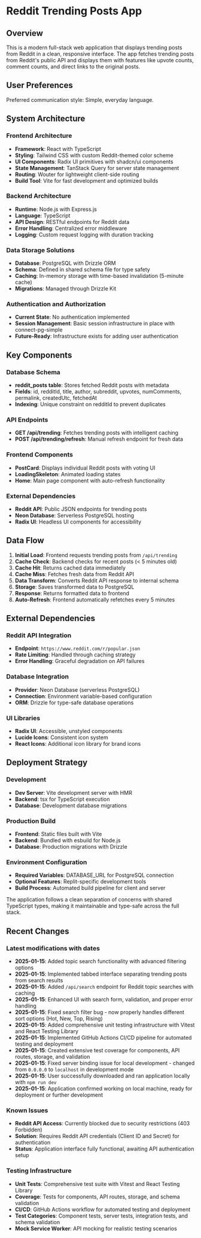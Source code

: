 # Reddit Trending Posts App

## Overview

This is a modern full-stack web application that displays trending posts from Reddit in a clean, responsive interface. The app fetches trending posts from Reddit's public API and displays them with features like upvote counts, comment counts, and direct links to the original posts.

## User Preferences

Preferred communication style: Simple, everyday language.

## System Architecture

### Frontend Architecture
- **Framework**: React with TypeScript
- **Styling**: Tailwind CSS with custom Reddit-themed color scheme
- **UI Components**: Radix UI primitives with shadcn/ui components
- **State Management**: TanStack Query for server state management
- **Routing**: Wouter for lightweight client-side routing
- **Build Tool**: Vite for fast development and optimized builds

### Backend Architecture
- **Runtime**: Node.js with Express.js
- **Language**: TypeScript
- **API Design**: RESTful endpoints for Reddit data
- **Error Handling**: Centralized error middleware
- **Logging**: Custom request logging with duration tracking

### Data Storage Solutions
- **Database**: PostgreSQL with Drizzle ORM
- **Schema**: Defined in shared schema file for type safety
- **Caching**: In-memory storage with time-based invalidation (5-minute cache)
- **Migrations**: Managed through Drizzle Kit

### Authentication and Authorization
- **Current State**: No authentication implemented
- **Session Management**: Basic session infrastructure in place with connect-pg-simple
- **Future-Ready**: Infrastructure exists for adding user authentication

## Key Components

### Database Schema
- **reddit_posts table**: Stores fetched Reddit posts with metadata
- **Fields**: id, redditId, title, author, subreddit, upvotes, numComments, permalink, createdUtc, fetchedAt
- **Indexing**: Unique constraint on redditId to prevent duplicates

### API Endpoints
- **GET /api/trending**: Fetches trending posts with intelligent caching
- **POST /api/trending/refresh**: Manual refresh endpoint for fresh data

### Frontend Components
- **PostCard**: Displays individual Reddit posts with voting UI
- **LoadingSkeleton**: Animated loading states
- **Home**: Main page component with auto-refresh functionality

### External Dependencies
- **Reddit API**: Public JSON endpoints for trending posts
- **Neon Database**: Serverless PostgreSQL hosting
- **Radix UI**: Headless UI components for accessibility

## Data Flow

1. **Initial Load**: Frontend requests trending posts from `/api/trending`
2. **Cache Check**: Backend checks for recent posts (< 5 minutes old)
3. **Cache Hit**: Returns cached data immediately
4. **Cache Miss**: Fetches fresh data from Reddit API
5. **Data Transform**: Converts Reddit API response to internal schema
6. **Storage**: Saves transformed data to PostgreSQL
7. **Response**: Returns formatted data to frontend
8. **Auto-Refresh**: Frontend automatically refetches every 5 minutes

## External Dependencies

### Reddit API Integration
- **Endpoint**: `https://www.reddit.com/r/popular.json`
- **Rate Limiting**: Handled through caching strategy
- **Error Handling**: Graceful degradation on API failures

### Database Integration
- **Provider**: Neon Database (serverless PostgreSQL)
- **Connection**: Environment variable-based configuration
- **ORM**: Drizzle for type-safe database operations

### UI Libraries
- **Radix UI**: Accessible, unstyled components
- **Lucide Icons**: Consistent icon system
- **React Icons**: Additional icon library for brand icons

## Deployment Strategy

### Development
- **Dev Server**: Vite development server with HMR
- **Backend**: tsx for TypeScript execution
- **Database**: Development database migrations

### Production Build
- **Frontend**: Static files built with Vite
- **Backend**: Bundled with esbuild for Node.js
- **Database**: Production migrations with Drizzle

### Environment Configuration
- **Required Variables**: DATABASE_URL for PostgreSQL connection
- **Optional Features**: Replit-specific development tools
- **Build Process**: Automated build pipeline for client and server

The application follows a clean separation of concerns with shared TypeScript types, making it maintainable and type-safe across the full stack.

## Recent Changes

### Latest modifications with dates
- **2025-01-15**: Added topic search functionality with advanced filtering options
- **2025-01-15**: Implemented tabbed interface separating trending posts from search results
- **2025-01-15**: Added `/api/search` endpoint for Reddit topic searches with caching
- **2025-01-15**: Enhanced UI with search form, validation, and proper error handling
- **2025-01-15**: Fixed search filter bug - now properly handles different sort options (Hot, New, Top, Rising)
- **2025-01-15**: Added comprehensive unit testing infrastructure with Vitest and React Testing Library
- **2025-01-15**: Implemented GitHub Actions CI/CD pipeline for automated testing and deployment
- **2025-01-15**: Created extensive test coverage for components, API routes, storage, and validation
- **2025-01-15**: Fixed server binding issue for local development - changed from `0.0.0.0` to `localhost` in development mode
- **2025-01-15**: User successfully downloaded and ran application locally with `npm run dev`
- **2025-01-15**: Application confirmed working on local machine, ready for deployment or further development

### Known Issues
- **Reddit API Access**: Currently blocked due to security restrictions (403 Forbidden)
- **Solution**: Requires Reddit API credentials (Client ID and Secret) for authentication
- **Status**: Application interface fully functional, awaiting API authentication setup

### Testing Infrastructure
- **Unit Tests**: Comprehensive test suite with Vitest and React Testing Library
- **Coverage**: Tests for components, API routes, storage, and schema validation
- **CI/CD**: GitHub Actions workflow for automated testing and deployment
- **Test Categories**: Component tests, server tests, integration tests, and schema validation
- **Mock Service Worker**: API mocking for realistic testing scenarios